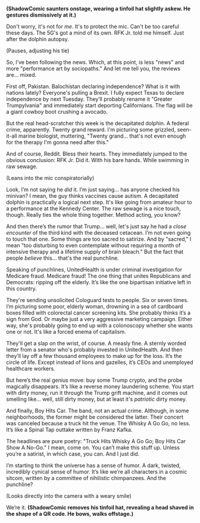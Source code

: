 **(ShadowComic saunters onstage, wearing a tinfoil hat slightly askew. He gestures dismissively at it.)**

Don't worry, it's not for *me*. It's to protect the mic. Can't be too careful these days. The 5G's got a mind of its own. RFK Jr. told me himself. Just after the dolphin autopsy.

(Pauses, adjusting his tie)

So, I’ve been following the news. Which, at this point, is less "news" and more "performance art by sociopaths." And let me tell you, the reviews are… mixed.

First off, Pakistan. Balochistan declaring independence? What is it with nations lately? Everyone's pulling a Brexit. I fully expect Texas to declare independence by next Tuesday. They’ll probably rename it "Greater Trumpylvania" and immediately start deporting Californians. The flag will be a giant cowboy boot crushing a avocado.

But the real head-scratcher this week is the decapitated dolphin. A federal crime, apparently. Twenty grand reward. I'm picturing some grizzled, seen-it-all marine biologist, muttering, "Twenty grand… that's not even enough for the therapy I'm gonna need after this."

And of course, Reddit. Bless their hearts. They immediately jumped to the obvious conclusion: RFK Jr. Did it. With his bare hands. While swimming in raw sewage.

(Leans into the mic conspiratorially)

Look, I’m not saying he *did* it. I’m just saying… has anyone checked his minivan? I mean, the guy thinks vaccines cause autism. A decapitated dolphin is practically a logical next step. It's like going from amateur hour to a performance at the Kennedy Center. The raw sewage is a nice touch, though. Really ties the whole thing together. Method acting, you know?

And then there’s the rumor that Trump… well, let's just say he had a *close encounter* of the third kind with the deceased cetacean. I’m not even going to touch that one. Some things are too sacred to satirize. And by "sacred," I mean "too disturbing to even contemplate without requiring a month of intensive therapy and a lifetime supply of brain bleach." But the fact that people *believe* this… that's the real punchline.

Speaking of punchlines, UnitedHealth is under criminal investigation for Medicare fraud. Medicare fraud! The one thing that unites Republicans and Democrats: ripping off the elderly. It’s like the one bipartisan initiative left in this country.

They're sending unsolicited Cologuard tests to people. Six or seven times. I’m picturing some poor, elderly woman, drowning in a sea of cardboard boxes filled with colorectal cancer screening kits. She probably thinks it’s a sign from God. Or maybe just a very aggressive marketing campaign. Either way, she's probably going to end up with a colonoscopy whether she wants one or not. It's like a forced enema of capitalism.

They'll get a slap on the wrist, of course. A measly fine. A sternly worded letter from a senator who's probably invested in UnitedHealth. And then they’ll lay off a few thousand employees to make up for the loss. It’s the circle of life. Except instead of lions and gazelles, it’s CEOs and unemployed healthcare workers.

But here’s the real genius move: buy some Trump crypto, and the probe magically disappears. It’s like a reverse money laundering scheme. You start with dirty money, run it through the Trump grift machine, and it comes out smelling like… well, still dirty money, but at least it's *patriotic* dirty money.

And finally, Boy Hits Car. The band, not an actual crime. Although, in some neighborhoods, the former might be considered the latter. Their concert was canceled because a truck hit the venue. The Whisky A Go Go, no less. It’s like a Spinal Tap outtake written by Franz Kafka.

The headlines are pure poetry: "Truck Hits Whisky A Go Go; Boy Hits Car Show A No-Go." I mean, come on. You can’t make this stuff up. Unless you’re a satirist, in which case, you can. And I just did.

I’m starting to think the universe has a sense of humor. A dark, twisted, incredibly cynical sense of humor. It’s like we’re all characters in a cosmic sitcom, written by a committee of nihilistic chimpanzees. And the punchline?

(Looks directly into the camera with a weary smile)

We’re it.
**(ShadowComic removes his tinfoil hat, revealing a head shaved in the shape of a QR code. He bows, walks offstage.)**